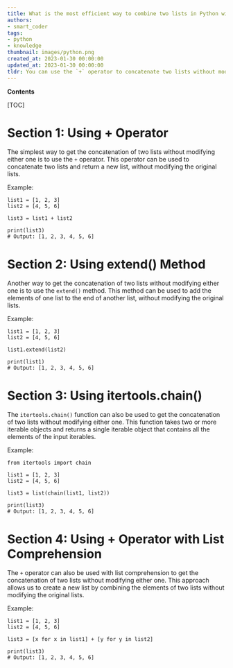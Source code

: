 ```yaml
---
title: What is the most efficient way to combine two lists in Python without changing either one?
authors:
- smart_coder
tags:
- python
- knowledge
thumbnail: images/python.png
created_at: 2023-01-30 00:00:00
updated_at: 2023-01-30 00:00:00
tldr: You can use the `+` operator to concatenate two lists without modifying either one.
---
```


**Contents**

[TOC]

# Section 1: Using + Operator

The simplest way to get the concatenation of two lists without modifying either one is to use the `+` operator. This operator can be used to concatenate two lists and return a new list, without modifying the original lists.

Example: 
```
list1 = [1, 2, 3]
list2 = [4, 5, 6]

list3 = list1 + list2

print(list3)
# Output: [1, 2, 3, 4, 5, 6]
```

# Section 2: Using extend() Method

Another way to get the concatenation of two lists without modifying either one is to use the `extend()` method. This method can be used to add the elements of one list to the end of another list, without modifying the original lists.

Example: 
```
list1 = [1, 2, 3]
list2 = [4, 5, 6]

list1.extend(list2)

print(list1)
# Output: [1, 2, 3, 4, 5, 6]
```

# Section 3: Using itertools.chain()

The `itertools.chain()` function can also be used to get the concatenation of two lists without modifying either one. This function takes two or more iterable objects and returns a single iterable object that contains all the elements of the input iterables.

Example: 
```
from itertools import chain

list1 = [1, 2, 3]
list2 = [4, 5, 6]

list3 = list(chain(list1, list2))

print(list3)
# Output: [1, 2, 3, 4, 5, 6]
```

# Section 4: Using + Operator with List Comprehension

The `+` operator can also be used with list comprehension to get the concatenation of two lists without modifying either one. This approach allows us to create a new list by combining the elements of two lists without modifying the original lists.

Example: 
```
list1 = [1, 2, 3]
list2 = [4, 5, 6]

list3 = [x for x in list1] + [y for y in list2]

print(list3)
# Output: [1, 2, 3, 4, 5, 6]
```
